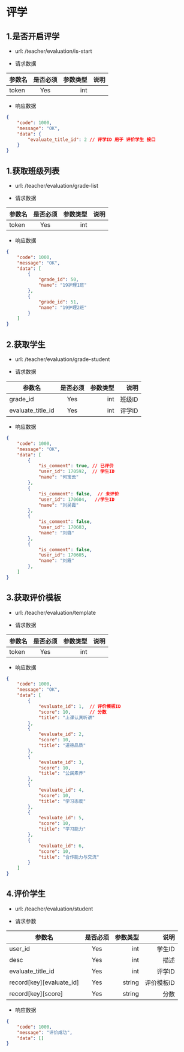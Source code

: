 # 评学



## 1.是否开启评学  
-  url: /teacher/evaluation/is-start

-  请求数据

| 参数名   | 是否必须     | 参数类型 | 说明   |
| -------- | :----------: | -----:   | -----: |
| token    | Yes          | int      |        |

- 响应数据
``` json
{
    "code": 1000,
    "message": "OK",
    "data": {
        "evaluate_title_id": 2 // 评学ID 用于 评价学生 接口
    }
}
```


## 1.获取班级列表  
-  url: /teacher/evaluation/grade-list

-  请求数据

| 参数名   | 是否必须     | 参数类型 | 说明   |
| -------- | :----------: | -----:   | -----: |
| token    | Yes          | int      |        |

- 响应数据
``` json
{
    "code": 1000,
    "message": "OK",
    "data": [
        {
            "grade_id": 50,    
            "name": "19护理1班"
        },
        {
            "grade_id": 51,
            "name": "19护理2班"
        }
    ]
}
```

## 2.获取学生  
-  url: /teacher/evaluation/grade-student

-  请求数据

| 参数名   | 是否必须     | 参数类型 | 说明   |
| --------          | :----------: | -----: | -----: |
| grade_id          | Yes          | int    | 班级ID |
| evaluate_title_id | Yes          | int    | 评学ID |

- 响应数据
``` json
{
    "code": 1000,
    "message": "OK",
    "data": [
        {
            "is_comment": true, // 已评价
            "user_id": 170592,  // 学生ID
            "name": "何宝云"
        },
        {
            "is_comment": false,  // 未评价
            "user_id": 170604,   //学生ID
            "name": "刘吴霞"
        },
        {
            "is_comment": false,
            "user_id": 170603,
            "name": "刘璐"
        },
        {
            "is_comment": false,
            "user_id": 170605,
            "name": "刘霞"
        },
    ]
}

```

## 3.获取评价模板
-  url: /teacher/evaluation/template

-  请求数据

| 参数名   | 是否必须     | 参数类型 | 说明   |
| -------- | :----------: | -----:   | -----: |
| token    | Yes          | int      |        |

- 响应数据
``` json
{
    "code": 1000,
    "message": "OK",
    "data": [
        {
            "evaluate_id": 1,  // 评价模板ID
            "score": 10,       // 分数
            "title": "上课认真听讲" 
        },
        {
            "evaluate_id": 2,
            "score": 10,
            "title": "道德品质"
        },
        {
            "evaluate_id": 3,
            "score": 10,
            "title": "公民素养"
        },
        {
            "evaluate_id": 4,
            "score": 10,
            "title": "学习态度"
        },
        {
            "evaluate_id": 5,
            "score": 10,
            "title": "学习能力"
        },
        {
            "evaluate_id": 6,
            "score": 10,
            "title": "合作能力与交流"
        }
    ]
}
```

## 4.评价学生
-  url: /teacher/evaluation/student

- 请求参数

| 参数名                   | 是否必须     | 参数类型 | 说明       |
| --------                 | :----------: | -----:   | -----:     |
| user_id                  | Yes          | int      | 学生ID     |
| desc                     | Yes          | int      | 描述       |
| evaluate_title_id        | Yes          | int      | 评学ID       |
| record[key][evaluate_id] | Yes          | string   | 评价模板ID |
| record[key][score]       | Yes          | string   | 分数       |

- 响应数据
``` json
{
    "code": 1000,
    "message": "评价成功",
    "data": []
}
```

